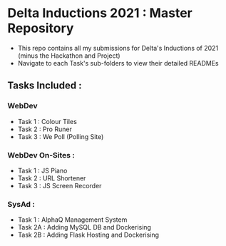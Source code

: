 # Delta Inductions 2021 : Master Repository
<ul>
    <li>This repo contains all my submissions for Delta's Inductions of 2021 (minus the Hackathon and Project)</li>
    <li>Navigate to each Task's sub-folders to view their detailed READMEs</li>
</ul>

## Tasks Included :
### WebDev
<ul>
    <li> Task 1 : Colour Tiles </li>
    <li> Task 2 : Pro Runer </li>
    <li> Task 3 : We Poll (Polling Site) </li>
</ul>

### WebDev On-Sites :
<ul>
    <li> Task 1 : JS Piano </li>
    <li> Task 2 : URL Shortener </li>
    <li> Task 3 : JS Screen Recorder </li>
</ul>

### SysAd :
<ul>
    <li>Task 1 : AlphaQ Management System </li>
    <li>Task 2A : Adding MySQL DB and Dockerising</li>
    <li>Task 2B : Adding Flask Hosting and Dockerising</li>
</ul>
